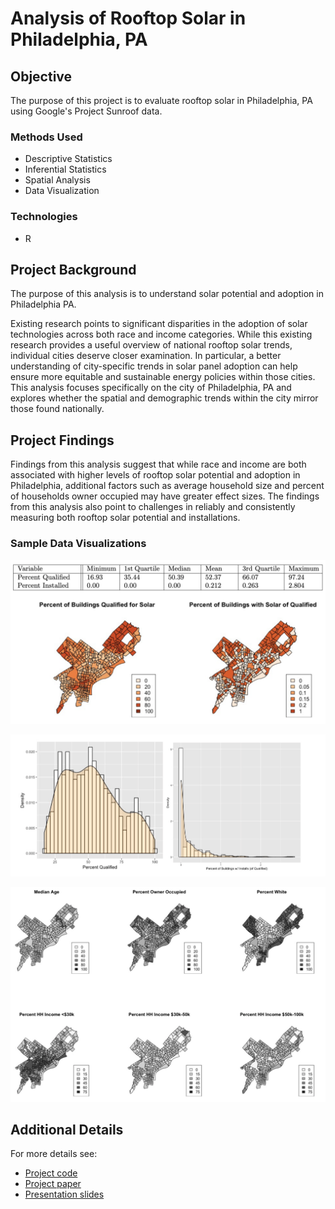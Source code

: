 # Analysis of Rooftop Solar in Philadelphia, PA

## Objective

The purpose of this project is to evaluate rooftop solar in Philadelphia, PA using Google's Project Sunroof data.

### Methods Used
* Descriptive Statistics
* Inferential Statistics
* Spatial Analysis
* Data Visualization

### Technologies
* R 

## Project Background

The purpose of this analysis is to understand solar potential and adoption in Philadelphia PA.

Existing research points to significant disparities in the adoption of solar technologies across both race and income categories. While this existing research provides a useful overview of national rooftop solar trends, individual cities deserve closer examination. In particular, a better understanding of city-specific trends in solar panel adoption can help ensure more equitable and sustainable energy policies within those cities. This analysis focuses specifically on the city of Philadelphia, PA and explores whether the spatial and demographic trends within the city mirror those found nationally. 

## Project Findings

Findings from this analysis suggest that while race and income are both associated with higher levels of rooftop solar potential and adoption in Philadelphia, additional factors such as average household size and percent of households owner occupied may have greater effect sizes. The findings from this analysis also point to challenges in reliably and consistently measuring both rooftop solar potential and installations.

### Sample Data Visualizations

![](images/spatial_analysis.png)

![](images/percent_qualified_visualization.png)

![](images/spatial_analysis_detailed.png)



## Additional Details

For more details see:
* [Project code](https://github.com/aeevered/philadelphia-solar-analysis/blob/main/phl_solar_analysis_code.R)
* [Project paper](https://github.com/aeevered/philadelphia-solar-analysis/blob/main/phl_solar_analysis.pdf)
* [Presentation slides](https://github.com/aeevered/philadelphia-solar-analysis/blob/main/phl_solar_analysis_presentation.pdf)
